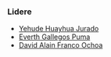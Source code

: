 ### Lidere <!-- ### Leaders -->
* [Yehude Huayhua Jurado](mailto:yehude.jurado@owasp.org)
* [Everth Gallegos Puma](mailto:everth.gallegos@owasp.org)
* [David Alain Franco Ochoa](mailto:david.ochoa@owasp.org)
